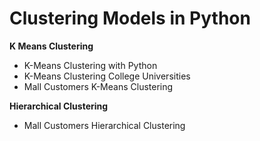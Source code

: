 # Clustering Models in Python

**K Means Clustering**  
- K-Means Clustering with Python
- K-Means Clustering College Universities  
- Mall Customers K-Means Clustering

**Hierarchical Clustering**
- Mall Customers Hierarchical Clustering

